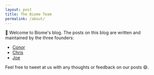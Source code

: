 ```yaml
---
layout: post
title: The Biome Team
permalink: /about/
---
```


👋 Welcome to Biome's blog. The posts on this blog are written and maintained by the three founders:
- [Conor](https://twitter.com/conorlandry_)
- [Chris](https://twitter.com/cboltt)
- [Joe](https://twitter.com/_joepena)

Feel free to tweet at us with any thoughts or feedback on our posts 😄.
